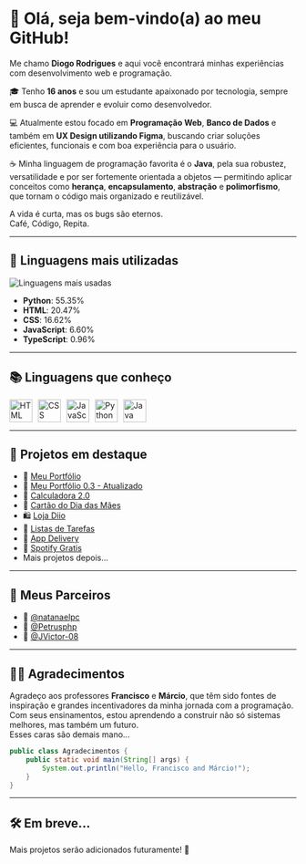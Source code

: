 # 👋 Olá, seja bem-vindo(a) ao meu GitHub!

Me chamo **Diogo Rodrigues** e aqui você encontrará minhas experiências com desenvolvimento web e programação.

🎓 Tenho **16 anos** e sou um estudante apaixonado por tecnologia, sempre em busca de aprender e evoluir como desenvolvedor.

💻 Atualmente estou focado em **Programação Web**, **Banco de Dados** e também em **UX Design utilizando Figma**, buscando criar soluções eficientes, funcionais e com boa experiência para o usuário.

☕ Minha linguagem de programação favorita é o **Java**, pela sua robustez, versatilidade e por ser fortemente orientada a objetos — permitindo aplicar conceitos como **herança**, **encapsulamento**, **abstração** e **polimorfismo**, que tornam o código mais organizado e reutilizável.

A vida é curta, mas os bugs são eternos.  
Café, Código, Repita.

---

## 🚀 Linguagens mais utilizadas

![Linguagens mais usadas](https://github-readme-stats.vercel.app/api/top-langs/?username=1DiogoRG&layout=compact&theme=radical)

- **Python**: 55.35%  
- **HTML**: 20.47%  
- **CSS**: 16.62%  
- **JavaScript**: 6.60%  
- **TypeScript**: 0.96%

---

## 📚 Linguagens que conheço

<div style="display: flex; gap: 10px;">
  <img src="https://cdn.jsdelivr.net/gh/devicons/devicon/icons/html5/html5-original.svg" height="40" alt="HTML" title="HTML" />
  <img src="https://cdn.jsdelivr.net/gh/devicons/devicon/icons/css3/css3-original.svg" height="40" alt="CSS" title="CSS" />
  <img src="https://cdn.jsdelivr.net/gh/devicons/devicon/icons/javascript/javascript-original.svg" height="40" alt="JavaScript" title="JavaScript" />
  <img src="https://cdn.jsdelivr.net/gh/devicons/devicon/icons/python/python-original.svg" height="40" alt="Python" title="Python" />
  <img src="https://cdn.jsdelivr.net/gh/devicons/devicon/icons/java/java-original.svg" height="40" alt="Java" title="Java" />
</div>

---

## 🧩 Projetos em destaque

- 🔗 [Meu Portfólio](https://1diogorg.github.io/Portfolio/)
- 🔗 [Meu Portfólio 0.3 - Atualizado](https://1diogorg.github.io/Portfolio-0.3/)
- 🧮 [Calculadora 2.0](https://1diogorg.github.io/calculadora-2.0/)
- 💌 [Cartão do Dia das Mães](https://1diogorg.github.io/Cart-o-Dia-das-M-es/)
- 🛍️ [Loja Diio](https://1diogorg.github.io/Lojinha-0.2/)
- 📆 [Listas de Tarefas](https://1diogorg.github.io/Lista-Tarefas/)
- 🍔 [App Delivery](https://1diogorg.github.io/Projeto-Figma/)
- 🎵 [Spotify Gratis](https://1diogorg.github.io/Clone-spotify/)
- Mais projetos depois...

---

## 🤝 Meus Parceiros

- 🍷 [@natanaelpc](https://github.com/natanaelpc)
- 🍷 [@Petrusphp](https://github.com/Petrusphp)
- 🍷 [@JVictor-08](https://github.com/JVictor-08)

---

## 👨‍🏫 Agradecimentos

Agradeço aos professores **Francisco** e **Márcio**, que têm sido fontes de inspiração e grandes incentivadores da minha jornada com a programação.  
Com seus ensinamentos, estou aprendendo a construir não só sistemas melhores, mas também um futuro. <br>
Esses caras são demais mano...

```java
public class Agradecimentos {
    public static void main(String[] args) {
        System.out.println("Hello, Francisco and Márcio!");
    }
}
```
---

## 🛠️ Em breve...

Mais projetos serão adicionados futuramente! 🚧
